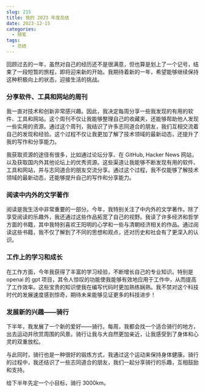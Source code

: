 ```yaml
---
slug: 215
title: 我的 2023 年度总结
date: 2023-12-15
categories: 
  - 随笔
tags: 
  - 总结
---
```


回顾过去的一年，虽然对自己的经历还不是很满意，但也算是划上了一个记号，结束了一段短暂的旅程，即将迎来新的开始。我期待着新的一年，希望能够继续保持这种积极向上的状态，迎接生活的挑战。

### 分享软件、工具和网站的周刊

我一直对技术和创新非常感兴趣。因此，我决定每周分享一些我发现的有用的软件、工具和网站。这个周刊不仅让我能够整理自己的收藏夹，还能够帮助他人发现一些实用的资源。通过这个周刊，我结识了许多志同道合的朋友，我们互相交流着自己的发现和经验。这个过程不仅让我更加了解了技术领域的最新动态，还提升了我的写作和分享能力。

我获取资源的途径有很多，比如通过论坛分享、在 GitHub, Hacker News 网站，以及获取国内外其他论坛上的优秀资源。这些渠道让我能够不断发现有用的软件、工具和网站，并与志同道合的朋友交流分享。通过这个过程，我不仅能够了解技术领域的最新动态，还能够提升自己的写作和分享能力。

### 阅读中内外的文学著作

阅读是我生活中非常重要的一部分。今年，我特别关注了中内外的文学著作。除了享受阅读的乐趣外，我还通过这些作品拓宽了自己的视野。我读了许多经济和哲学方面的书籍，其中我特别喜欢王阳明的心学和一些与清朝经济相关的作品。通过阅读这些书籍，我不仅了解到了不同的思想和观点，还对历史和社会有了更深入的认识。

### 工作上的学习和成长

在工作方面，今年我获得了丰富的学习经验，不断增长自己的专业知识。特别是 openai 的 gpt 项目，其令人惊叹的功能使我能够有效地应用于工作中，从而提高了工作效率。这些宝贵的知识使我在编写代码时更加熟练娴熟。我不禁对这个科技时代的发展速度感到惊奇，期待未来能够见证更多的科技进步！

### 发展新的兴趣——骑行

下半年，我发展了一个新的爱好——骑行。每周，我都会找一个适合骑行的地方，出去运动并欣赏周围的风景。骑行让我与大自然更加亲近，让我感受到了身体和心灵的双重放松。

与此同时，骑行也是一种很好的锻炼方式，我通过这个运动来保持身体健康。骑行的过程中，我还结识了一些志同道合的朋友，我们一起分享骑行的乐趣，互相鼓励和支持。

给下半年先定一个小目标，骑行 3000km。
